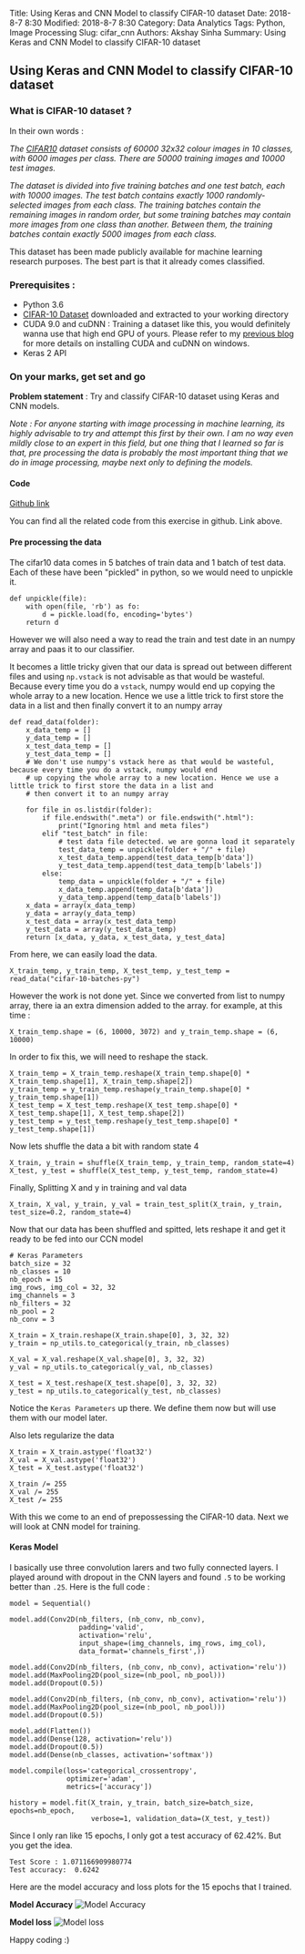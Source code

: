 Title: Using Keras and CNN Model to classify CIFAR-10 dataset
Date: 2018-8-7 8:30
Modified: 2018-8-7 8:30
Category: Data Analytics
Tags: Python, Image Processing
Slug: cifar_cnn
Authors: Akshay Sinha
Summary: Using Keras and CNN Model to classify CIFAR-10 dataset

## Using Keras and CNN Model to classify CIFAR-10 dataset

### What is CIFAR-10 dataset ?

In their own words :

*The [CIFAR10](https://www.cs.toronto.edu/~kriz/cifar.html) dataset consists of 60000 32x32 colour images in 10 classes, with 6000 images per class. There are 50000 training images and 10000 test images.* 

*The dataset is divided into five training batches and one test batch, each with 10000 images. The test batch contains exactly 1000 randomly-selected images from each class. The training batches contain the remaining images in random order, but some training batches may contain more images from one class than another. Between them, the training batches contain exactly 5000 images from each class.*

This dataset has been made publicly available for machine learning research purposes. The best part is that it already comes classified.

### Prerequisites :

* Python 3.6
* [CIFAR-10 Dataset](https://www.cs.toronto.edu/~kriz/cifar.html) downloaded and extracted to your working directory
* CUDA 9.0 and cuDNN : Training a dataset like this, you would definitely wanna use that high end GPU of yours. Please refer to my [previous blog](https://akshaysin.github.io/installing-cuda.html) for more details on installing CUDA and cuDNN on windows.
* Keras 2 API

### On your marks, get set and go 

**Problem statement** : Try and classify CIFAR-10 dataset using Keras and CNN models. 

*Note : For anyone starting with image processing in machine learning, its highly advisable to try and attempt this first by their own. I am no way even mildly close to an expert in this field, but one thing that I learned so far is that, pre processing the data is probably the most important thing that we do in image processing, maybe next only to defining the models.*

#### Code
[Github link](https://github.com/akshaysin/keras_with_cifar10)

You can find all the related code from this exercise in github. Link above.

#### Pre processing the data 

The cifar10 data comes in 5 batches of train data and 1 batch of test data. Each of these have been "pickled" in python, so we would need to unpickle it.

    def unpickle(file):
        with open(file, 'rb') as fo:
            d = pickle.load(fo, encoding='bytes')
        return d
 
However we will also need a way to read the train and test date in an numpy array and paas it to our classifier. 

It becomes a little tricky given that our data is spread out between different files and using `np.vstack` is not advisable as that would be wasteful. Because every time you do a `vstack`, numpy would end up copying the whole array to a new location. Hence we use a little trick to first store the data in a list and then finally convert it to an numpy array

    def read_data(folder):
        x_data_temp = []
        y_data_temp = []
        x_test_data_temp = []
        y_test_data_temp = []
        # We don't use numpy's vstack here as that would be wasteful, because every time you do a vstack, numpy would end
        # up copying the whole array to a new location. Hence we use a little trick to first store the data in a list and
        # then convert it to an numpy array
    
        for file in os.listdir(folder):
            if file.endswith(".meta") or file.endswith(".html"):
                print("Ignoring html and meta files")
            elif "test_batch" in file:
                # test data file detected. we are gonna load it separately
                test_data_temp = unpickle(folder + "/" + file)
                x_test_data_temp.append(test_data_temp[b'data'])
                y_test_data_temp.append(test_data_temp[b'labels'])
            else:
                temp_data = unpickle(folder + "/" + file)
                x_data_temp.append(temp_data[b'data'])
                y_data_temp.append(temp_data[b'labels'])
        x_data = array(x_data_temp)
        y_data = array(y_data_temp)
        x_test_data = array(x_test_data_temp)
        y_test_data = array(y_test_data_temp)
        return [x_data, y_data, x_test_data, y_test_data]
        
From here, we can easily load the data. 

    X_train_temp, y_train_temp, X_test_temp, y_test_temp = read_data("cifar-10-batches-py")

However the work is not done yet. Since we converted from list to numpy array, there ia an extra dimension added to the array. for example, at this time :

    X_train_temp.shape = (6, 10000, 3072) and y_train_temp.shape = (6, 10000)

In order to fix this, we will need to reshape the stack.

    X_train_temp = X_train_temp.reshape(X_train_temp.shape[0] * X_train_temp.shape[1], X_train_temp.shape[2])
    y_train_temp = y_train_temp.reshape(y_train_temp.shape[0] * y_train_temp.shape[1])
    X_test_temp = X_test_temp.reshape(X_test_temp.shape[0] * X_test_temp.shape[1], X_test_temp.shape[2])
    y_test_temp = y_test_temp.reshape(y_test_temp.shape[0] * y_test_temp.shape[1])

Now lets shuffle the data a bit with random state 4

    X_train, y_train = shuffle(X_train_temp, y_train_temp, random_state=4)
    X_test, y_test = shuffle(X_test_temp, y_test_temp, random_state=4)
    
Finally, Splitting X and y in training and val data

    X_train, X_val, y_train, y_val = train_test_split(X_train, y_train, test_size=0.2, random_state=4)

Now that our data has been shuffled and spitted,  lets reshape it and get it ready to be fed into our CCN model

    # Keras Parameters
    batch_size = 32
    nb_classes = 10
    nb_epoch = 15
    img_rows, img_col = 32, 32
    img_channels = 3
    nb_filters = 32
    nb_pool = 2
    nb_conv = 3
    
    X_train = X_train.reshape(X_train.shape[0], 3, 32, 32)
    y_train = np_utils.to_categorical(y_train, nb_classes)
    
    X_val = X_val.reshape(X_val.shape[0], 3, 32, 32)
    y_val = np_utils.to_categorical(y_val, nb_classes)
    
    X_test = X_test.reshape(X_test.shape[0], 3, 32, 32)
    y_test = np_utils.to_categorical(y_test, nb_classes) 
    
Notice the `Keras Parameters` up there. We define them now but will use them with our model later.

Also lets regularize the data 

    X_train = X_train.astype('float32')
    X_val = X_val.astype('float32')
    X_test = X_test.astype('float32')
    
    X_train /= 255
    X_val /= 255
    X_test /= 255
    
With this we come to an end of prepossessing the CIFAR-10 data. Next we will look at CNN model for training.

#### Keras Model

I basically use three convolution larers and two fully connected layers. I played around with dropout in the CNN layers and found `.5` to be working better than `.25`. Here is the full code :

    model = Sequential()
    
    model.add(Conv2D(nb_filters, (nb_conv, nb_conv),
                     padding='valid',
                     activation='relu',
                     input_shape=(img_channels, img_rows, img_col),
                     data_format='channels_first',))
    
    model.add(Conv2D(nb_filters, (nb_conv, nb_conv), activation='relu'))
    model.add(MaxPooling2D(pool_size=(nb_pool, nb_pool)))
    model.add(Dropout(0.5))
    
    model.add(Conv2D(nb_filters, (nb_conv, nb_conv), activation='relu'))
    model.add(MaxPooling2D(pool_size=(nb_pool, nb_pool)))
    model.add(Dropout(0.5))
    
    model.add(Flatten())
    model.add(Dense(128, activation='relu'))
    model.add(Dropout(0.5))
    model.add(Dense(nb_classes, activation='softmax'))
    
    model.compile(loss='categorical_crossentropy',
                  optimizer='adam',
                  metrics=['accuracy'])
    
    history = model.fit(X_train, y_train, batch_size=batch_size, epochs=nb_epoch,
                        verbose=1, validation_data=(X_test, y_test))
                        
Since I only ran like 15 epochs, I only got a test accuracy of 62.42%. But you get the idea. 

    Test Score : 1.071166909980774
    Test accuracy:  0.6242
    
Here are the model accuracy and loss plots for the 15 epochs that I trained. 

**Model Accuracy**
![Model Accuracy](../images/cifar10_model_accuracy.jpeg)

**Model loss**
![Model loss](../images/cifar10_model_loss.jpeg)

Happy coding :)